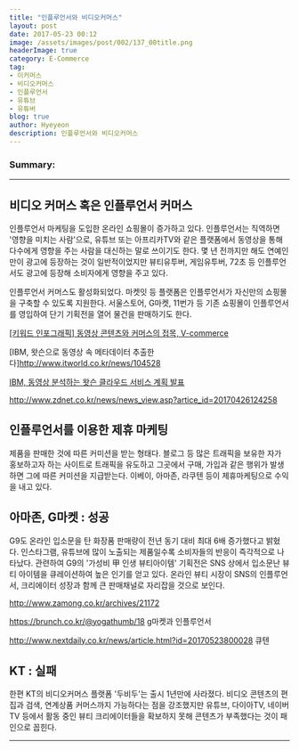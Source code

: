 ```yaml
---
title: "인플루언서와 비디오커머스"
layout: post
date: 2017-05-23 00:12
image: /assets/images/post/002/137_00title.png
headerImage: true
category: E-Commerce
tag:
- 이커머스
- 비디오커머스
- 인플루언서
- 유튜브
- 유튜버
blog: true
author: Hyeyeon
description: 인플루언서와 비디오커머스
---
```


### Summary:



---

## 비디오 커머스 혹은 인플루언서 커머스

인플루언서 마케팅을 도입한 온라인 쇼핑몰이 증가하고 있다. 인플루언서는 직역하면 '영향을 미치는 사람'으로, 유튜브 또는 아프리카TV와 같은 플랫폼에서 동영상을 통해 다수에게 영향을 주는 사람을 대신하는 말로 쓰이기도 한다. 몇 년 전까지만 해도 연예인만이 광고에 등장하는 것이 일반적이었지만 뷰티유투버, 게임유투버, 72초 등 인플루언서도 광고에 등장해 소비자에게 영향을 주고 있다.

인플루언서 커머스도 활성화되었다. 마켓잇 등 플랫폼은 인플루언서가 자신만의 쇼핑몰을 구축할 수 있도록 지원한다. 서울스토어, G마켓, 11번가 등 기존 쇼핑몰이 인플루언서를 영입하여 단기 기획전을 열어 물건을 판매하기도 한다.



[[키워드 인포그래픽] 동영상 콘텐츠와 커머스의 접목, V-commerce](http://www.mobiinside.com/kr/2017/04/26/infographic-video-commerce/)

[IBM, 왓슨으로 동영상 속 메타데이터 추출한다]http://www.itworld.co.kr/news/104528

[IBM, 동영상 분석하는 왓슨 클라우드 서비스 계획 발표](http://www.ciokorea.com/news/33997)

http://www.zdnet.co.kr/news/news_view.asp?artice_id=20170426124258


## 인플루언서를 이용한 제휴 마케팅

제품을 판매한 것에 따른 커미션을 받는 형태다. 블로그 등 많은 트래픽을 보유한 자가 홍보하고자 하는 사이트로 트래픽을 유도하고 그곳에서 구매, 가입과 같은 행위가 발생하면 그에 따른 커미션을 지급받는다. 이베이, 아마존, 라쿠텐 등이 제휴마케팅으로 수익을 내고 있다.

## 아마존, G마켓 : 성공


G9도 온라인 입소문을 탄 화장품 판매량이 전년 동기 대비 최대 6배 증가했다고 밝혔다. 인스타그램, 유튜브에 많이 노출되는 제품일수록 소비자들의 반응이 즉각적으로 나타났다. 관련하여 G9의 '가성비 甲 인생 뷰티아이템' 기획전은 SNS 상에서 입소문난 뷰티 아이템을 큐레이션하여 높은 인기를 얻고 있다. 온라인 뷰티 시장이 SNS의 인플루언서, 크리에이터 성장과 함께 큰 판매채널로 자리잡을 것으로 보인다.

http://www.zamong.co.kr/archives/21172

https://brunch.co.kr/@yogathumb/18
g마켓과 인플루언서

http://www.nextdaily.co.kr/news/article.html?id=20170523800028 큐텐

## KT : 실패

한편 KT의 비디오커머스 플랫폼 '두비두'는 출시 1년만에 사라졌다. 비디오 콘텐츠의 편집과 검색, 연계상품 커머스까지 가능하다는 점을 강조했지만 유튜브, 다이아TV, 네이버TV 등에서 활동 중인 뷰티 크리에이터들을 확보하지 못해 콘텐츠가 부족했다는 것이 패인으로 꼽힌다.

---
